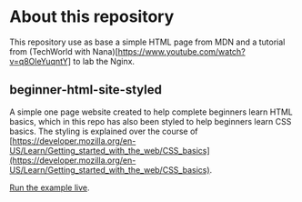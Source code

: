 # About this repository

This repository use as base a simple HTML page from MDN and a tutorial from (TechWorld with Nana)[https://www.youtube.com/watch?v=q8OleYuqntY] to lab the Nginx.

## beginner-html-site-styled
A simple one page website created to help complete beginners learn HTML basics, which in this repo has also been styled to help beginners learn CSS basics. The styling is explained over the course of [https://developer.mozilla.org/en-US/Learn/Getting_started_with_the_web/CSS_basics](https://developer.mozilla.org/en-US/Learn/Getting_started_with_the_web/CSS_basics).

[Run the example live](http://mdn.github.io/beginner-html-site-styled/).